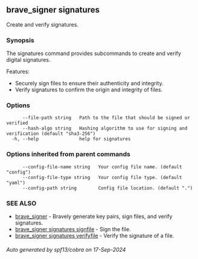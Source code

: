 ## brave_signer signatures

Create and verify signatures.

### Synopsis

The signatures command provides subcommands to create and verify digital signatures.

Features:
- Securely sign files to ensure their authenticity and integrity.
- Verify signatures to confirm the origin and integrity of files.


### Options

```
      --file-path string   Path to the file that should be signed or verified
      --hash-algo string   Hashing algorithm to use for signing and verification (default "sha3-256")
  -h, --help               help for signatures
```

### Options inherited from parent commands

```
      --config-file-name string   Your config file name. (default "config")
      --config-file-type string   Your config file type. (default "yaml")
      --config-path string        Config file location. (default ".")
```

### SEE ALSO

* [brave_signer](brave_signer.md)	 - Bravely generate key pairs, sign files, and verify signatures.
* [brave_signer signatures signfile](brave_signer_signatures_signfile.md)	 - Sign the file.
* [brave_signer signatures verifyfile](brave_signer_signatures_verifyfile.md)	 - Verify the signature of a file.

###### Auto generated by spf13/cobra on 17-Sep-2024
